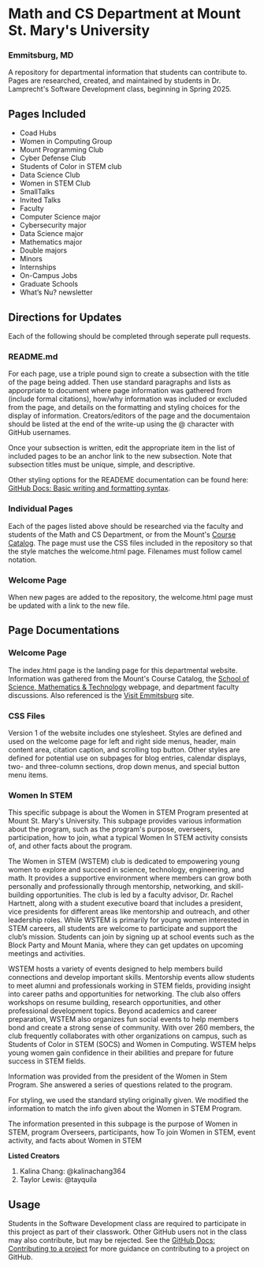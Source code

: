 # Math and CS Department at Mount St. Mary's University
### Emmitsburg, MD

A repository for departmental information that students can contribute to. Pages are researched, created, and maintained by students in Dr. Lamprecht's Software Development class, beginning in Spring 2025.

## Pages Included

* Coad Hubs 
* Women in Computing Group 
* Mount Programming Club 
* Cyber Defense Club 
* Students of Color in STEM club
* Data Science Club 
* Women in STEM Club 
* SmallTalks 
* Invited Talks
* Faculty 
* Computer Science major 
* Cybersecurity major 
* Data Science major 
* Mathematics major 
* Double majors 
* Minors 
* Internships 
* On-Campus Jobs 
* Graduate Schools 
* What’s Nu? newsletter 

## Directions for Updates

Each of the following should be completed through seperate pull requests.

### README.md

For each page, use a triple pound sign to create a subsection with the title of the page being added. Then use standard paragraphs and lists as apporpriate to document where page information was gathered from (include formal citations), how/why information was included or excluded from the page, and details on the formatting and styling choices for the display of information. Creators/editors of the page and the documentaion should be listed at the end of the write-up using the @ character with GitHub usernames.

Once your subsection is written, edit the appropriate item in the list of included pages to be an anchor link to the new subsection. Note that subsection titles must be unique, simple, and descriptive.

Other styling options for the READEME documentation can be found here: [GitHub Docs: Basic writing and formatting syntax](https://docs.github.com/en/get-started/writing-on-github/getting-started-with-writing-and-formatting-on-github/basic-writing-and-formatting-syntax).

### Individual Pages

Each of the pages listed above should be researched via the faculty and students of the Math and CS Department, or from the Mount's [Course Catalog](https://catalog.msmary.edu/index.php). The page must use the CSS files included in the repository so that the style matches the welcome.html page. Filenames must follow camel notation.

### Welcome Page

When new pages are added to the repository, the welcome.html page must be updated with a link to the new file.

## Page Documentations

### Welcome Page

The index.html page is the landing page for this departmental website. Information was gathered from the Mount's Course Catalog, the [School of Science, Mathematics & Technology](https://msmary.edu/academics/schools-divisions/school-of-science-mathematics-and-technology/index.html) webpage, and department faculty discussions. Also referenced is the [Visit Emmitsburg](https://visitemmitsburg.com) site.

### CSS Files

Version 1 of the website includes one stylesheet. Styles are defined and used on the welcome page for left and right side menus, header, main content area, citation caption, and scrolling top button. Other styles are defined for potential use on subpages for blog entries, calendar displays, two- and three-column sections, drop down menus, and special button menu items.

### Women In STEM
This specific subpage is about the Women in STEM Program presented at Mount St. Mary's University. This subpage provides various information about the program, such as the program's purpose, overseers, participation, how to join, what a typical Women In STEM activity consists of, and other facts about the program.

The Women in STEM (WSTEM) club is dedicated to empowering young women to explore and succeed in science, technology, engineering, and math. It provides a supportive environment where members can grow both personally and professionally through mentorship, networking, and skill-building opportunities. The club is led by a faculty advisor, Dr. Rachel Hartnett, along with a student executive board that includes a president, vice presidents for different areas like mentorship and outreach, and other leadership roles. While WSTEM is primarily for young women interested in STEM careers, all students are welcome to participate and support the club’s mission. Students can join by signing up at school events such as the Block Party and Mount Mania, where they can get updates on upcoming meetings and activities.  

WSTEM hosts a variety of events designed to help members build connections and develop important skills. Mentorship events allow students to meet alumni and professionals working in STEM fields, providing insight into career paths and opportunities for networking. The club also offers workshops on resume building, research opportunities, and other professional development topics. Beyond academics and career preparation, WSTEM also organizes fun social events to help members bond and create a strong sense of community. With over 260 members, the club frequently collaborates with other organizations on campus, such as Students of Color in STEM (SOCS) and Women in Computing. WSTEM helps young women gain confidence in their abilities and prepare for future success in STEM fields.

Information was provided from the president of the Women in Stem Program. She answered a series of questions related to the program.

For styling, we used the standard styling originally given. We modified the information to match the info given about the Women in STEM Program. 

The information presented in this subpage is the purpose of Women in STEM, program Overseers, participants, how To join Women in STEM, event activity, and facts about Women in STEM

**Listed Creators**
1. Kalina Chang: @kalinachang364
2. Taylor Lewis: @tayquila 

## Usage

Students in the Software Development class are required to participate in this project as part of their classwork. Other GitHub users not in the class may also contribute, but may be rejected. See the [GitHub Docs: Contributing to a project](https://docs.github.com/en/get-started/exploring-projects-on-github/contributing-to-a-project) for more guidance on contributing to a project on GitHub.
